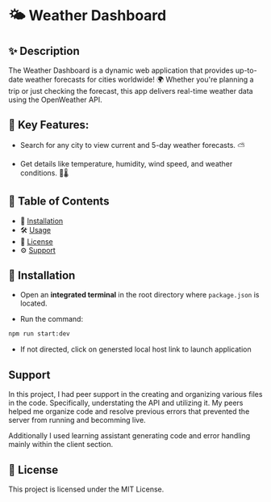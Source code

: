 # 🌤️ Weather Dashboard

## ✨ Description

The Weather Dashboard is a dynamic web application that provides up-to-date weather forecasts for cities worldwide! 🌍 Whether you're planning a trip or just checking the forecast, this app delivers real-time weather data using the OpenWeather API.

## 🔑 Key Features:

- Search for any city to view current and 5-day weather forecasts. ⛅

- Get details like temperature, humidity, wind speed, and weather conditions. 💨🌡️

## 📌 Table of Contents

- 🚀 [Installation](#-installation)
- 🛠️ [Usage](#-usage)
- 📜 [License](#-license)
- ⚙️ [Support](#-support)

## 🚀 Installation

- Open an **integrated terminal** in the root directory where `package.json` is located.

- Run the command:

```sh
npm run start:dev
```

- If not directed, click on genersted local host link to launch application

## **Support**

In this project, I had peer support in the creating and organizing various files in the code. Specifically, understating the API and utilizing it. My peers helped me organize code and resolve previous errors that prevented the server from running and becomming live.

Additionally I used learning assistant generating code and error handling mainly within the client section.

## 📜 License

This project is licensed under the MIT License.
